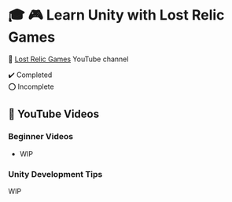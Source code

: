 # :mortar_board: :video_game: Learn Unity with Lost Relic Games

:link: [Lost Relic Games](https://www.youtube.com/c/LostRelicGames) YouTube channel

:heavy_check_mark: Completed  
:o: Incomplete

## :beginner: YouTube Videos

### Beginner Videos

- WIP

### Unity Development Tips

WIP
